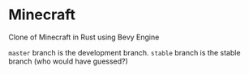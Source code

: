 # Minecraft
Clone of Minecraft in Rust using Bevy Engine

`master` branch is the development branch. `stable` branch is the stable branch (who would have guessed?)